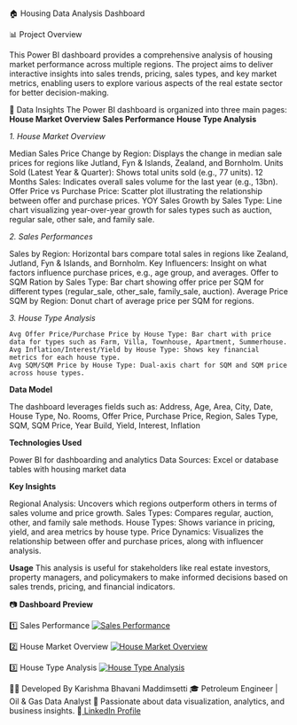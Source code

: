 🏠 Housing Data Analysis Dashboard

📊 Project Overview

This Power BI dashboard provides a comprehensive analysis of housing market performance across multiple regions. The project aims to deliver interactive insights into sales trends, pricing, sales types, and key market metrics, enabling users to explore various aspects of the real estate sector for better decision-making.

🧠 Data Insights
The Power BI dashboard is organized into three main pages:
   **House Market Overview**
   **Sales Performance**
   **House Type Analysis**

_1. House Market Overview_
  
  Median Sales Price Change by Region: Displays the change in median sale prices for regions like Jutland, Fyn & Islands, Zealand, and Bornholm.
  Units Sold (Latest Year & Quarter): Shows total units sold (e.g., 77 units).
  12 Months Sales: Indicates overall sales volume for the last year (e.g., 13bn).
  Offer Price vs Purchase Price: Scatter plot illustrating the relationship between offer and purchase prices.
  YOY Sales Growth by Sales Type: Line chart visualizing year-over-year growth for sales types such as auction, regular sale, other sale, and family sale.

_2. Sales Performances_

   Sales by Region: Horizontal bars compare total sales in regions like Zealand, Jutland, Fyn & Islands, and Bornholm.
   Key Influencers: Insight on what factors influence purchase prices, e.g., age group, and averages.
   Offer to SQM Ration by Sales Type: Bar chart showing offer price per SQM for different types (regular_sale, other_sale, family_sale, auction).
   Average Price SQM by Region: Donut chart of average price per SQM for regions.

_3. House Type Analysis_

    Avg Offer Price/Purchase Price by House Type: Bar chart with price data for types such as Farm, Villa, Townhouse, Apartment, Summerhouse.
    Avg Inflation/Interest/Yield by House Type: Shows key financial metrics for each house type.
    Avg SQM/SQM Price by House Type: Dual-axis chart for SQM and SQM price across house types.

**Data Model**

The dashboard leverages fields such as:
Address, Age, Area, City, Date, House Type, No. Rooms, Offer Price, Purchase Price, Region, Sales Type, SQM, SQM Price, Year Build, Yield, Interest, Inflation

**Technologies Used**

Power BI for dashboarding and analytics
Data Sources: Excel or database tables with housing market data

**Key Insights**

Regional Analysis: Uncovers which regions outperform others in terms of sales volume and price growth.
Sales Types: Compares regular, auction, other, and family sale methods.
House Types: Shows variance in pricing, yield, and area metrics by house type.
Price Dynamics: Visualizes the relationship between offer and purchase prices, along with influencer analysis.

**Usage**
This analysis is useful for stakeholders like real estate investors, property managers, and policymakers to make informed decisions based on sales trends, pricing, and financial indicators.

📷 **Dashboard Preview**


1️⃣ Sales Performance
[![Sales Performance](https://1drv.ms/i/c/0a9c8372bc9e9c41/EVgFqKOd_CxEkCurFDw5i7MBb4iMfDyi3DE8mGc0AR_Scg?e=pU9chi)](https://1drv.ms/i/c/0a9c8372bc9e9c41/EVgFqKOd_CxEkCurFDw5i7MBb4iMfDyi3DE8mGc0AR_Scg?e=pU9chi)

2️⃣ House Market Overview
[![House Market Overview](https://1drv.ms/i/c/0a9c8372bc9e9c41/EX6DV8eR_1BHiK2_ZDx_ZGMBAJvS8s_PGKUuB4sTDQAV1g?e=MkPwJn)](https://1drv.ms/i/c/0a9c8372bc9e9c41/EX6DV8eR_1BHiK2_ZDx_ZGMBAJvS8s_PGKUuB4sTDQAV1g?e=MkPwJn)

3️⃣ House Type Analysis
[![House Type Analysis](https://1drv.ms/i/c/0a9c8372bc9e9c41/EZEWforbaOJIoRFp-uBA9mQBigcBuaSKL5uv9M-1o2XKPA?e=CMga7T)](https://1drv.ms/i/c/0a9c8372bc9e9c41/EZEWforbaOJIoRFp-uBA9mQBigcBuaSKL5uv9M-1o2XKPA?e=CMga7T)


👩‍💻 Developed By
Karishma Bhavani Maddimsetti 🎓 Petroleum Engineer | Oil & Gas Data Analyst
📍 Passionate about data visualization, analytics, and business insights.
🔗[ LinkedIn Profile](https://www.linkedin.com/in/karishma-bhavani-maddimsetti-petroleumengineer)
